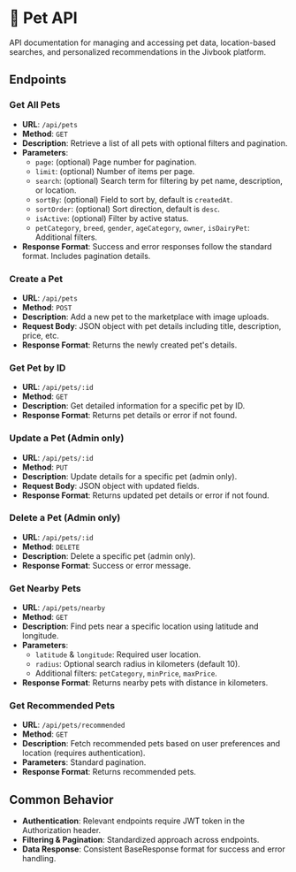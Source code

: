 # 🐾 Pet API

API documentation for managing and accessing pet data, location-based searches, and personalized recommendations in the Jivbook platform.

## Endpoints

### Get All Pets
- **URL**: `/api/pets`
- **Method**: `GET`
- **Description**: Retrieve a list of all pets with optional filters and pagination.
- **Parameters**:
  - `page`: (optional) Page number for pagination.
  - `limit`: (optional) Number of items per page.
  - `search`: (optional) Search term for filtering by pet name, description, or location.
  - `sortBy`: (optional) Field to sort by, default is `createdAt`.
  - `sortOrder`: (optional) Sort direction, default is `desc`.
  - `isActive`: (optional) Filter by active status.
  - `petCategory`, `breed`, `gender`, `ageCategory`, `owner`, `isDairyPet`: Additional filters.
- **Response Format**: Success and error responses follow the standard format. Includes pagination details.

### Create a Pet
- **URL**: `/api/pets`
- **Method**: `POST`
- **Description**: Add a new pet to the marketplace with image uploads.
- **Request Body**: JSON object with pet details including title, description, price, etc.
- **Response Format**: Returns the newly created pet's details.

### Get Pet by ID
- **URL**: `/api/pets/:id`
- **Method**: `GET`
- **Description**: Get detailed information for a specific pet by ID.
- **Response Format**: Returns pet details or error if not found.

### Update a Pet (Admin only)
- **URL**: `/api/pets/:id`
- **Method**: `PUT`
- **Description**: Update details for a specific pet (admin only).
- **Request Body**: JSON object with updated fields.
- **Response Format**: Returns updated pet details or error if not found.

### Delete a Pet (Admin only)
- **URL**: `/api/pets/:id`
- **Method**: `DELETE`
- **Description**: Delete a specific pet (admin only).
- **Response Format**: Success or error message.

### Get Nearby Pets
- **URL**: `/api/pets/nearby`
- **Method**: `GET`
- **Description**: Find pets near a specific location using latitude and longitude.
- **Parameters**:
  - `latitude` & `longitude`: Required user location.
  - `radius`: Optional search radius in kilometers (default 10).
  - Additional filters: `petCategory`, `minPrice`, `maxPrice`.
- **Response Format**: Returns nearby pets with distance in kilometers.

### Get Recommended Pets
- **URL**: `/api/pets/recommended`
- **Method**: `GET`
- **Description**: Fetch recommended pets based on user preferences and location (requires authentication).
- **Parameters**: Standard pagination.
- **Response Format**: Returns recommended pets.

## Common Behavior
- **Authentication**: Relevant endpoints require JWT token in the Authorization header.
- **Filtering & Pagination**: Standardized approach across endpoints.
- **Data Response**: Consistent BaseResponse format for success and error handling.
